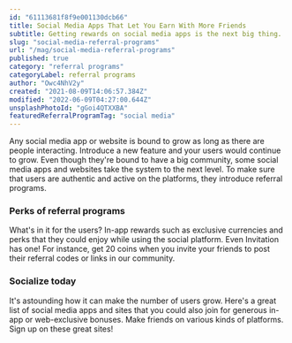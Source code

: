 ```yaml
---
id: "61113681f8f9e001130dcb66"
title: Social Media Apps That Let You Earn With More Friends
subtitle: Getting rewards on social media apps is the next big thing.
slug: "social-media-referral-programs"
url: "/mag/social-media-referral-programs"
published: true
category: "referral programs"
categoryLabel: referral programs
author: "Owc4NhV2y"
created: "2021-08-09T14:06:57.384Z"
modified: "2022-06-09T04:27:00.644Z"
unsplashPhotoId: "gGoi4QTXXBA"
featuredReferralProgramTag: "social media"
---
```

Any social media app or website is bound to grow as long as there are people interacting. Introduce a new feature and your users would continue to grow. Even though they're bound to have a big community, some social media apps and websites take the system to the next level. To make sure that users are authentic and active on the platforms, they introduce referral programs.

### **Perks of referral programs**

What's in it for the users? In-app rewards such as exclusive currencies and perks that they could enjoy while using the social platform. Even Invitation has one! For instance, get 20 coins when you invite your friends to post their referral codes or links in our community.

### **Socialize today**

It's astounding how it can make the number of users grow. Here's a great list of social media apps and sites that you could also join for generous in-app or web-exclusive bonuses. Make friends on various kinds of platforms. Sign up on these great sites!